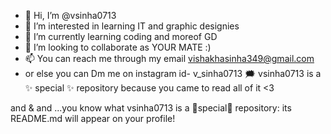 - 👋 Hi, I’m @vsinha0713
- 👀 I’m interested in learning IT and graphic designies 
- 🌱 I’m currently learning coding and moreof GD 
- 💞️ I’m looking to collaborate as YOUR MATE :)
- 📫 You can reach me through my email vishakhasinha349@gmail.com 
- or else you can Dm me on instagram id- v_sinha0713 🗯️
vsinha0713 is a ✨ special ✨ repository because you came to read all of it <3

<!---

---> and & and ...you know what vsinha0713 is a 💎special💎 repository: its README.md will appear on your profile!
